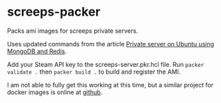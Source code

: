 # screeps-packer
Packs ami images for screeps private servers.

Uses updated commands from the article [Private server on Ubuntu using MongoDB and Redis](https://docs.screeps.com/contributed/ps_ubuntu.html).

Add your Steam API key to the screeps-server.pkr.hcl file. Run `packer validate .` then `packer build .` to build and register the AMI.

I am not able to fully get this working at this time, but a similar project for docker images is online at [github](https://github.com/QNimbus/docker-screeps).